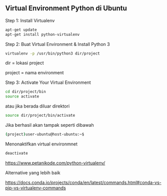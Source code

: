 ## Virtual Environment Python di Ubuntu

Step 1: Install Virtualenv
```sh
apt-get update
apt-get install python-virtualenv
```

Step 2: Buat Virtual Environment & Install Python 3

```sh
virtualenv -p /usr/bin/python3 dir/project
```

dir = lokasi project

project = nama environment

Step 3: Activate Your Virtual Environment

```sh
cd dir/project/bin
source activate
```

atau jika berada diluar direktori

```sh
source dir/project/bin/activate
```
Jika berhasil akan tampak seperti dibawah

```sh
(project)user-ubuntu@host-ubuntu:~$
```

Menonaktifkan virtual environmnet

```sh
deactivate
```

https://www.petanikode.com/python-virtualenv/

Alternative yang lebih baik 

https://docs.conda.io/projects/conda/en/latest/commands.html#conda-vs-pip-vs-virtualenv-commands
